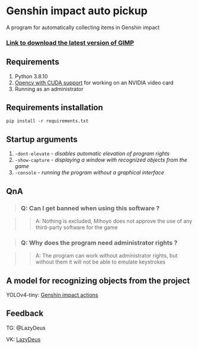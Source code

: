 # Genshin impact auto pickup

A program for automatically collecting items in Genshin impact

### [Link to download the latest version of GIMP](https://github.com/Demetrous-fd/Genshin-impact-auto-pickup/releases/latest)

## Requirements

1. Python 3.8.10
2. [Opencv with CUDA support](https://docs.opencv.org/4.5.2/d3/d52/tutorial_windows_install.html) for working on an NVIDIA video card
3. Running as an administrator

## Requirements installation

`pip install -r requirements.txt`

## Startup arguments

1. `-dont-elevate` - _disables automatic elevation of program rights_
2. `-show-capture` - _displaying a window with recognized objects from the game_
3. `-console` - _running the program without a graphical interface_

## QnA

> ### Q: Can I get banned when using this software ?

>> A: Nothing is excluded, Mihoyo does not approve the use of any third-party software for the game

> ### Q: Why does the program need administrator rights ?

>> A: The program can work without administrator rights, but without them it will not be able to emulate keystrokes


## A model for recognizing objects from the project

YOLOv4-tiny: [Genshin impact actions](https://github.com/Demetrous-fd/Genshin-impact-actions-YOLOv4-tiny)

## Feedback

TG:  @LazyDeus

VK: [LazyDeus](https://vk.com/lazydeus)
